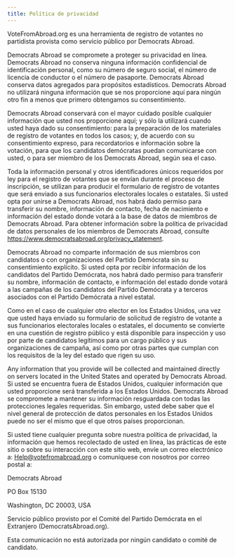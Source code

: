 ```yaml
---
title: Política de privacidad
---
```

VoteFromAbroad.org es una herramienta de registro de votantes no partidista provista como servicio público por Democrats Abroad.

Democrats Abroad se compromete a proteger su privacidad en línea. Democrats Abroad no conserva ninguna información confidencial de identificación personal, como su número de seguro social, el número de licencia de conductor o el número de pasaporte. Democrats Abroad conserva datos agregados para propósitos estadísticos. Democrats Abroad no utilizará ninguna información que se nos proporcione aquí para ningún otro fin a menos que primero obtengamos su consentimiento.

Democrats Abroad conservará con el mayor cuidado posible cualquier información que usted nos proporcione aquí; y sólo la utilizará cuando usted haya dado su consentimiento: para la preparación de los materiales de registro de votantes en todos los casos; y, de acuerdo con su consentimiento expreso, para recordatorios e información sobre la votación, para que los candidatos demócratas puedan comunicarse con usted, o para ser miembro de los Democrats Abroad, según sea el caso.

Toda la información personal y otros identificadores únicos requeridos por ley para el registro de votantes que se envían durante el proceso de inscripción, se utilizan para producir el formulario de registro de votantes que será enviado a sus funcionarios electorales locales o estatales. Si usted opta por unirse a Democrats Abroad, nos habrá dado permiso para transferir su nombre, información de contacto, fecha de nacimiento e información del estado donde votará a la base de datos de miembros de Democrats Abroad. Para obtener información sobre la política de privacidad de datos personales de los miembros de Democrats Abroad, consulte https://www.democratsabroad.org/privacy_statement.

Democrats Abroad no comparte información de sus miembros con candidatos o con organizaciones del Partido Demócrata sin su consentimiento explícito. Si usted opta por recibir información de los candidatos del Partido Demócrata, nos habrá dado permiso para transferir su nombre, información de contacto, e información del estado donde votará a las campañas de los candidatos del Partido Demócrata y a terceros asociados con el Partido Demócrata a nivel estatal.

Como en el caso de cualquier otro elector en los Estados Unidos, una vez que usted haya enviado su formulario de solicitud de registro de votante a sus funcionarios electorales locales o estatales, el documento se convierte en una cuestión de registro público y está disponible para inspección y uso por parte de candidatos legítimos para un cargo público y sus organizaciones de campaña, así como por otras partes que cumplan con los requisitos de la ley del estado que rigen su uso.

Any information that you provide will be collected and maintained directly on servers located in the United States and operated by Democrats Abroad. Si usted se encuentra fuera de Estados Unidos, cualquier información que usted proporcione será transferida a los Estados Unidos. Democrats Abroad se compromete a mantener su información resguardada con todas las protecciones legales requeridas. Sin embargo, usted debe saber que el nivel general de protección de datos personales en los Estados Unidos puede no ser el mismo que el que otros países proporcionan.

Si usted tiene cualquier pregunta sobre nuestra política de privacidad, la información que hemos recolectado de usted en línea, las prácticas de este sitio o sobre su interacción con este sitio web, envíe un correo electrónico a: Help@votefromabroad.org o comuníquese con nosotros por correo postal a:

Democrats Abroad

PO Box 15130

Washington, DC 20003, USA

Servicio público provisto por el Comité del Partido Demócrata en el Extranjero (DemocratsAbroad.org).

Esta comunicación no está autorizada por ningún candidato o comité de candidato.